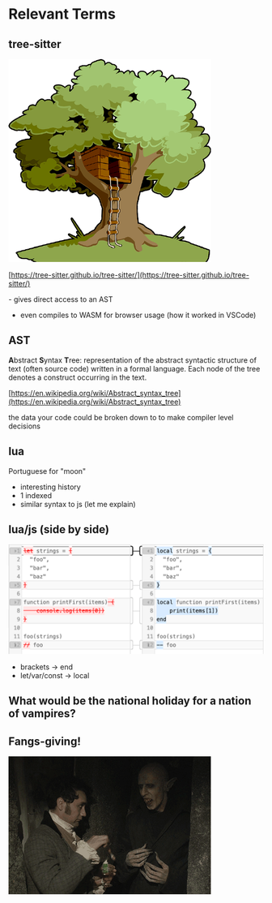 # Relevant Terms

## tree-sitter

![tree sitter logo](./assets/tree-sitter-small.png)

[https://tree-sitter.github.io/tree-sitter/](https://tree-sitter.github.io/tree-sitter/)

<div class="notes">
- gives direct access to an AST

- even compiles to WASM for browser usage (how it worked in VSCode)

</div>

## AST

**A**bstract
**S**yntax
**T**ree: representation of the abstract syntactic structure of text (often source code) written in a formal language. Each node of the tree denotes a construct occurring in the text.

[https://en.wikipedia.org/wiki/Abstract_syntax_tree](https://en.wikipedia.org/wiki/Abstract_syntax_tree)

<div class="notes">
the data your code could be broken down to to make compiler level decisions
</div>

## lua

Portuguese for "moon"

- interesting history
- 1 indexed
- similar syntax to js (let me explain)

## lua/js (side by side)

![JS to Lua diff](./assets/js-to-lua.png)

<div class="notes">

- brackets -> end
- let/var/const -> local

</div>

## What would be the national holiday for a nation of vampires?

## Fangs-giving!

![](./assets/fangsgiving.gif)
